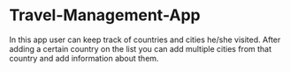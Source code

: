 # Travel-Management-App
In this app user can keep track of countries and cities he/she visited. After adding a certain country on the list you can add multiple cities from that country and add information about them.
